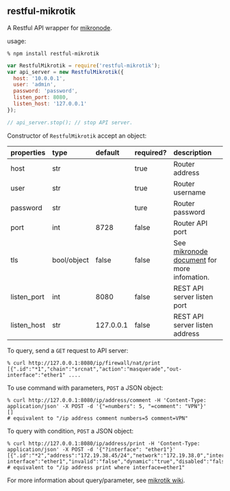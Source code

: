 restful-mikrotik
---

A Restful API wrapper for [mikronode](https://github.com/Trakkasure/mikronode). 

usage: 

```
% npm install restful-mikrotik
```

```Javascript
var RestfulMikrotik = require('restful-mikrotik');
var api_server = new RestfulMikrotik({
  host: '10.0.0.1',
  user: 'admin',
  password: 'password',
  listen_port: 8080,
  listen_host: '127.0.0.1'
});

// api_server.stop(); // stop API server.
```
Constructor of `RestfulMikrotik` accept an object:

properties|type|default|required?|description
:--|:--|:--|:--|:--
host|str||true|Router address
user|str||true|Router username
password|str||ture|Router password
port|int|8728|false|Router API port
tls|bool/object|false|false|See [mikronode document](http://trakkasure.github.io/mikronode/mikronode.Connection.html) for more infomation.
listen_port|int|8080|false|REST API server listen port
listen_host|str|127.0.0.1|false|REST API server listen address


To query, send a `GET` request to API server:  

```
% curl http://127.0.0.1:8080/ip/firewall/nat/print
[{".id":"*1","chain":"srcnat","action":"masquerade","out-interface":"ether1" .... 
```

To use command with parameters, `POST` a JSON object:

```
% curl http://127.0.0.1:8080/ip/address/comment -H 'Content-Type: application/json' -X POST -d '{"=numbers": 5, "=comment": "VPN"}'
[] 
# equivalent to "/ip address comment numbers=5 comment=VPN"
```

To query with condition, `POST` a JSON object: 

```
% curl http://127.0.0.1:8080/ip/address/print -H 'Content-Type: application/json' -X POST -d '{"?interface": "ether1"}'
[{".id":"*2","address":"172.19.38.45/24","network":"172.19.38.0","interface":"ether1","actual-interface":"ether1","invalid":"false","dynamic":"true","disabled":"false"}]
# equivalent to "/ip address print where interface=ether1"
```

For more information about query/parameter, see [mikrotik wiki](http://wiki.mikrotik.com/wiki/Manual:API#API_attribute_word).
